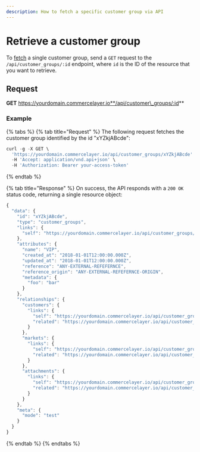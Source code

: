 ```yaml
---
description: How to fetch a specific customer group via API
---
```


# Retrieve a customer group

To [fetch](https://docs.commercelayer.io/developers/fetching-resources) a single customer group, send a `GET` request to the `/api/customer_groups/:id` endpoint, where `id` is the ID of the resource that you want to retrieve.

## Request

**GET** https://yourdomain.commercelayer.io**/api/customer\_groups/:id**

### **Example**

{% tabs %}
{% tab title="Request" %}
The following request fetches the customer group identified by the id "xYZkjABcde":

```javascript
curl -g -X GET \
  'https://yourdomain.commercelayer.io/api/customer_groups/xYZkjABcde' \
  -H 'Accept: application/vnd.api+json' \
  -H 'Authorization: Bearer your-access-token'
```
{% endtab %}

{% tab title="Response" %}
On success, the API responds with a `200 OK` status code, returning a single resource object:

```javascript
{
  "data": {
    "id": "xYZkjABcde",
    "type": "customer_groups",
    "links": {
      "self": "https://yourdomain.commercelayer.io/api/customer_groups/xYZkjABcde"
    },
    "attributes": {
      "name": "VIP",
      "created_at": "2018-01-01T12:00:00.000Z",
      "updated_at": "2018-01-01T12:00:00.000Z",
      "reference": "ANY-EXTERNAL-REFEFERNCE",
      "reference_origin": "ANY-EXTERNAL-REFEFERNCE-ORIGIN",
      "metadata": {
        "foo": "bar"
      }
    },
    "relationships": {
      "customers": {
        "links": {
          "self": "https://yourdomain.commercelayer.io/api/customer_groups/xYZkjABcde/relationships/customers",
          "related": "https://yourdomain.commercelayer.io/api/customer_groups/xYZkjABcde/customers"
        }
      },
      "markets": {
        "links": {
          "self": "https://yourdomain.commercelayer.io/api/customer_groups/xYZkjABcde/relationships/markets",
          "related": "https://yourdomain.commercelayer.io/api/customer_groups/xYZkjABcde/markets"
        }
      },
      "attachments": {
        "links": {
          "self": "https://yourdomain.commercelayer.io/api/customer_groups/xYZkjABcde/relationships/attachments",
          "related": "https://yourdomain.commercelayer.io/api/customer_groups/xYZkjABcde/attachments"
        }
      }
    },
    "meta": {
      "mode": "test"
    }
  }
}
```
{% endtab %}
{% endtabs %}
